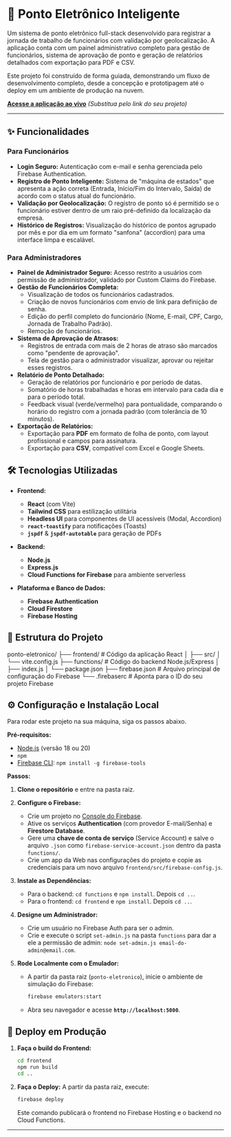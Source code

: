 # 🚀 Ponto Eletrônico Inteligente

Um sistema de ponto eletrônico full-stack desenvolvido para registrar a jornada de trabalho de funcionários com validação por geolocalização. A aplicação conta com um painel administrativo completo para gestão de funcionários, sistema de aprovação de ponto e geração de relatórios detalhados com exportação para PDF e CSV.

Este projeto foi construído de forma guiada, demonstrando um fluxo de desenvolvimento completo, desde a concepção e prototipagem até o deploy em um ambiente de produção na nuvem.

**[Acesse a aplicação ao vivo](https://ponto-eletronico-senior-81a53.web.app)** *(Substitua pelo link do seu projeto)*

---

## ✨ Funcionalidades

### Para Funcionários
- **Login Seguro:** Autenticação com e-mail e senha gerenciada pelo Firebase Authentication.
- **Registro de Ponto Inteligente:** Sistema de "máquina de estados" que apresenta a ação correta (Entrada, Início/Fim do Intervalo, Saída) de acordo com o status atual do funcionário.
- **Validação por Geolocalização:** O registro de ponto só é permitido se o funcionário estiver dentro de um raio pré-definido da localização da empresa.
- **Histórico de Registros:** Visualização do histórico de pontos agrupado por mês e por dia em um formato "sanfona" (accordion) para uma interface limpa e escalável.

### Para Administradores
- **Painel de Administrador Seguro:** Acesso restrito a usuários com permissão de administrador, validado por Custom Claims do Firebase.
- **Gestão de Funcionários Completa:**
    - Visualização de todos os funcionários cadastrados.
    - Criação de novos funcionários com envio de link para definição de senha.
    - Edição do perfil completo do funcionário (Nome, E-mail, CPF, Cargo, Jornada de Trabalho Padrão).
    - Remoção de funcionários.
- **Sistema de Aprovação de Atrasos:**
    - Registros de entrada com mais de 2 horas de atraso são marcados como "pendente de aprovação".
    - Tela de gestão para o administrador visualizar, aprovar ou rejeitar esses registros.
- **Relatório de Ponto Detalhado:**
    - Geração de relatórios por funcionário e por período de datas.
    - Somatório de horas trabalhadas e horas em intervalo para cada dia e para o período total.
    - Feedback visual (verde/vermelho) para pontualidade, comparando o horário do registro com a jornada padrão (com tolerância de 10 minutos).
- **Exportação de Relatórios:**
    - Exportação para **PDF** em formato de folha de ponto, com layout profissional e campos para assinatura.
    - Exportação para **CSV**, compatível com Excel e Google Sheets.

## 🛠️ Tecnologias Utilizadas

- **Frontend:**
  - **React** (com Vite)
  - **Tailwind CSS** para estilização utilitária
  - **Headless UI** para componentes de UI acessíveis (Modal, Accordion)
  - **`react-toastify`** para notificações (Toasts)
  - **`jspdf`** & **`jspdf-autotable`** para geração de PDFs

- **Backend:**
  - **Node.js**
  - **Express.js**
  - **Cloud Functions for Firebase** para ambiente serverless

- **Plataforma e Banco de Dados:**
  - **Firebase Authentication**
  - **Cloud Firestore**
  - **Firebase Hosting**

## 📁 Estrutura do Projeto

ponto-eletronico/
├── frontend/         # Código da aplicação React
│   ├── src/
│   └── vite.config.js
├── functions/        # Código do backend Node.js/Express
│   ├── index.js
│   └── package.json
├── firebase.json     # Arquivo principal de configuração do Firebase
└── .firebaserc       # Aponta para o ID do seu projeto Firebase

## ⚙️ Configuração e Instalação Local

Para rodar este projeto na sua máquina, siga os passos abaixo.

**Pré-requisitos:**
- [Node.js](https://nodejs.org/) (versão 18 ou 20)
- `npm`
- [Firebase CLI](https://firebase.google.com/docs/cli): `npm install -g firebase-tools`

**Passos:**

1.  **Clone o repositório** e entre na pasta raiz.

2.  **Configure o Firebase:**
    - Crie um projeto no [Console do Firebase](https://console.firebase.google.com/).
    - Ative os serviços **Authentication** (com provedor E-mail/Senha) e **Firestore Database**.
    - Gere uma **chave de conta de serviço** (Service Account) e salve o arquivo `.json` como `firebase-service-account.json` dentro da pasta `functions/`.
    - Crie um app da Web nas configurações do projeto e copie as credenciais para um novo arquivo `frontend/src/firebase-config.js`.

3.  **Instale as Dependências:**
    - Para o backend: `cd functions` e `npm install`. Depois `cd ..`.
    - Para o frontend: `cd frontend` e `npm install`. Depois `cd ..`.

4.  **Designe um Administrador:**
    - Crie um usuário no Firebase Auth para ser o admin.
    - Crie e execute o script `set-admin.js` na pasta `functions` para dar a ele a permissão de admin: `node set-admin.js email-do-admin@email.com`.

5.  **Rode Localmente com o Emulador:**
    - A partir da pasta raiz (`ponto-eletronico`), inicie o ambiente de simulação do Firebase:
      ```bash
      firebase emulators:start
      ```
    - Abra seu navegador e acesse **`http://localhost:5000`**.

## 🚀 Deploy em Produção

1.  **Faça o build do Frontend:**
    ```bash
    cd frontend
    npm run build
    cd ..
    ```
2.  **Faça o Deploy:** A partir da pasta raiz, execute:
    ```bash
    firebase deploy
    ```
    Este comando publicará o frontend no Firebase Hosting e o backend no Cloud Functions.

---
